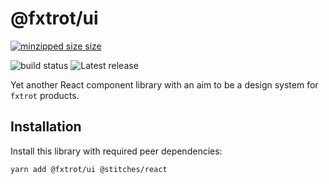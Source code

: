 # @fxtrot/ui

[![minzipped size size](https://badgen.net/bundlephobia/minzip/@fxtrot/ui)](https://bundlephobia.com/result?p=@fxtrot/ui)

![build status](https://badgen.net/github/status/LexSwed/fxtrot-ui)
![Latest release](https://badgen.net/github/release/LexSwed/fxtrot-ui)

Yet another React component library with an aim to be a design system for `fxtrot` products.

## Installation

Install this library with required peer dependencies:

```bash
yarn add @fxtrot/ui @stitches/react
```

